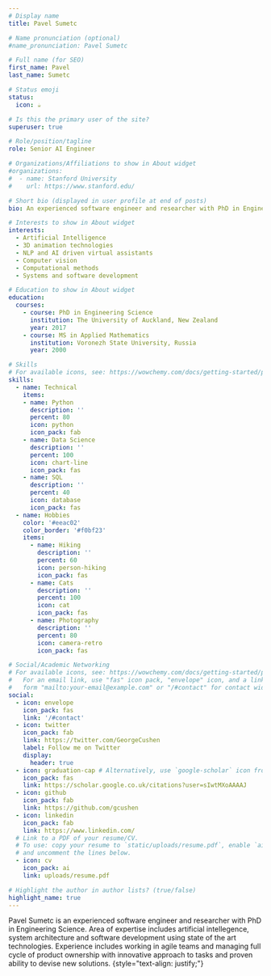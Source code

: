 ```yaml
---
# Display name
title: Pavel Sumetc

# Name pronunciation (optional)
#name_pronunciation: Pavel Sumetc

# Full name (for SEO)
first_name: Pavel
last_name: Sumetc

# Status emoji
status:
  icon: ☕️

# Is this the primary user of the site?
superuser: true

# Role/position/tagline
role: Senior AI Engineer

# Organizations/Affiliations to show in About widget
#organizations:
#  - name: Stanford University
#    url: https://www.stanford.edu/

# Short bio (displayed in user profile at end of posts)
bio: An experienced software engineer and researcher with PhD in Engineering Science.

# Interests to show in About widget
interests:
  - Artificial Intelligence
  - 3D animation technologies
  - NLP and AI driven virtual assistants
  - Computer vision
  - Computational methods
  - Systems and software development

# Education to show in About widget
education:
  courses:
    - course: PhD in Engineering Science
      institution: The University of Auckland, New Zealand
      year: 2017
    - course: MS in Applied Mathematics
      institution: Voronezh State University, Russia
      year: 2000

# Skills
# For available icons, see: https://wowchemy.com/docs/getting-started/page-builder/#icons
skills:
  - name: Technical
    items:
    - name: Python
      description: ''
      percent: 80
      icon: python
      icon_pack: fab
    - name: Data Science
      description: ''
      percent: 100
      icon: chart-line
      icon_pack: fas
    - name: SQL
      description: ''
      percent: 40
      icon: database
      icon_pack: fas
  - name: Hobbies
    color: '#eeac02'
    color_border: '#f0bf23'
    items:
      - name: Hiking
        description: ''
        percent: 60
        icon: person-hiking
        icon_pack: fas
      - name: Cats
        description: ''
        percent: 100
        icon: cat
        icon_pack: fas
      - name: Photography
        description: ''
        percent: 80
        icon: camera-retro
        icon_pack: fas

# Social/Academic Networking
# For available icons, see: https://wowchemy.com/docs/getting-started/page-builder/#icons
#   For an email link, use "fas" icon pack, "envelope" icon, and a link in the
#   form "mailto:your-email@example.com" or "/#contact" for contact widget.
social:
  - icon: envelope
    icon_pack: fas
    link: '/#contact'
  - icon: twitter
    icon_pack: fab
    link: https://twitter.com/GeorgeCushen
    label: Follow me on Twitter
    display:
      header: true
  - icon: graduation-cap # Alternatively, use `google-scholar` icon from `ai` icon pack
    icon_pack: fas
    link: https://scholar.google.co.uk/citations?user=sIwtMXoAAAAJ
  - icon: github
    icon_pack: fab
    link: https://github.com/gcushen
  - icon: linkedin
    icon_pack: fab
    link: https://www.linkedin.com/
  # Link to a PDF of your resume/CV.
  # To use: copy your resume to `static/uploads/resume.pdf`, enable `ai` icons in `params.yaml`,
  # and uncomment the lines below.
  - icon: cv
    icon_pack: ai
    link: uploads/resume.pdf

# Highlight the author in author lists? (true/false)
highlight_name: true
---
```


 Pavel Sumetc is an experienced software engineer and researcher with PhD in Engineering Science. 
 Area of expertise includes artificial intellegence, system architecture and software development using state of the art technologies.
 Experience includes working in agile teams and managing full cycle of product ownership with innovative approach to tasks and proven ability to devise new solutions.
{style="text-align: justify;"}
